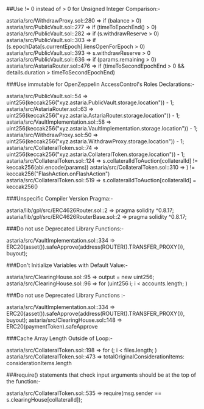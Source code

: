 ##Use != 0 instead of > 0 for Unsigned Integer Comparison:-

astaria/src/WithdrawProxy.sol::280 => if (balance > 0)
astaria/src/PublicVault.sol::277 => if (timeToEpochEnd() > 0) 
astaria/src/PublicVault.sol::282 => if (s.withdrawReserve > 0) 
astaria/src/PublicVault.sol::303 => if (s.epochData[s.currentEpoch].liensOpenForEpoch > 0) 
astaria/src/PublicVault.sol::393 => s.withdrawReserve > 0 
astaria/src/PublicVault.sol::636 => if (params.remaining > 0)
astaria/src/AstariaRouter.sol::476 => if (timeToSecondEpochEnd > 0 && details.duration > timeToSecondEpochEnd)



###Use immutable for OpenZeppelin AccessControl's Roles Declarations:-

astaria/src/PublicVault.sol::54 => uint256(keccak256("xyz.astaria.PublicVault.storage.location")) - 1;
astaria/src/AstariaRouter.sol::63 => uint256(keccak256("xyz.astaria.AstariaRouter.storage.location")) - 1;
astaria/src/VaultImplementation.sol::58 => uint256(keccak256("xyz.astaria.VaultImplementation.storage.location")) - 1;
astaria/src/WithdrawProxy.sol::50 => uint256(keccak256("xyz.astaria.WithdrawProxy.storage.location")) - 1;
astaria/src/CollateralToken.sol::74 => uint256(keccak256("xyz.astaria.CollateralToken.storage.location")) - 1;
astaria/src/CollateralToken.sol::124 => s.collateralIdToAuction[collateralId] != keccak256(abi.encode(params))
astaria/src/CollateralToken.sol::310 => ) != keccak256("FlashAction.onFlashAction")
astaria/src/CollateralToken.sol::519 => s.collateralIdToAuction[collateralId] = keccak256()


###Unspecific Compiler Version Pragma:-

astaria/lib/gpl/src/ERC4626Router.sol::2 => pragma solidity ^0.8.17;
astaria/lib/gpl/src/ERC4626RouterBase.sol::2 => pragma solidity ^0.8.17;

###Do not use Deprecated Library Functions:-

astaria/src/VaultImplementation.sol::334 => ERC20(asset()).safeApprove(address(ROUTER().TRANSFER_PROXY()), buyout);



###Don't Initialize Variables with Default Value:-

astaria/src/ClearingHouse.sol::95 => output = new uint256[](accounts.length);
astaria/src/ClearingHouse.sol::96 => for (uint256 i; i < accounts.length; )



###Do not use Deprecated Library Functions :-

astaria/src/VaultImplementation.sol::334 => ERC20(asset()).safeApprove(address(ROUTER().TRANSFER_PROXY()), buyout);
astaria/src/ClearingHouse.sol::148 => ERC20(paymentToken).safeApprove

###Cache Array Length Outside of Loop:-

astaria/src/CollateralToken.sol::198 => for (; i < files.length; ) 
astaria/src/CollateralToken.sol::473 => totalOriginalConsiderationItems: considerationItems.length

###require()  statements that check input arguments should be at the top of the function:-

astaria/src/CollateralToken.sol::535 => require(msg.sender == s.clearingHouse[collateralId]);